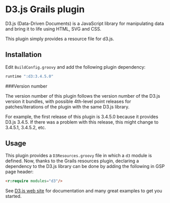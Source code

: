 D3.js Grails plugin
===

D3.js (Data-Driven Documents) is a JavaScript library for manipulating data and bring it to life using HTML, SVG and CSS.

This plugin simply provides a resource file for d3.js.

Installation
---

Edit `BuildConfig.groovy` and add the following plugin dependency:

```Groovy
runtime ":d3:3.4.5.0"
```

###Version number

The version number of this plugin follows the version number of the D3.js version it bundles, with possible 4th-level point releases for patches/iterations of the plugin with the same D3.js library.

For example, the first release of this plugin is 3.4.5.0 because it provides D3.js 3.4.5. If there was a problem with this release, this might change to 3.4.5.1, 3.4.5.2, etc.

Usage
---

This plugin provides a `D3Resources.groovy` file in which a `d3` module is defined.
Now, thanks to the Grails resources plugin, declaring a dependency to the D3.js library can be done by adding the following in GSP page header:

```html
<r:require modules="d3"/>
```

See [D3.js web site](http://d3js.org/) for documentation and many great examples to get you started.

